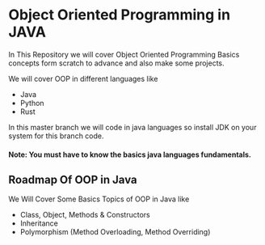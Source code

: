 # Object Oriented Programming in JAVA

In This Repository we will cover Object Oriented Programming Basics concepts form scratch to advance and also make some projects.

We will cover OOP in different languages like
- Java
- Python
- Rust

In this master branch we will code in java languages so install JDK on your system for this branch code. 

#### Note: You must have to know the basics java languages fundamentals.

## Roadmap Of OOP in Java

We Will Cover Some Basics Topics of OOP in Java like
- Class, Object, Methods & Constructors
- Inheritance
- Polymorphism (Method Overloading, Method Overriding)